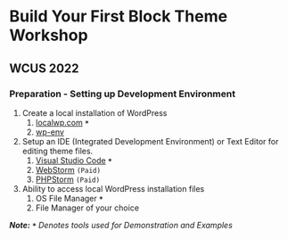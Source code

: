 # Build Your First Block Theme Workshop
## WCUS 2022

### Preparation - Setting up Development Environment

1. Create a local installation of WordPress
   1. [localwp.com](https://localwp.com) __`*`__
   2. [wp-env](https://developer.wordpress.org/block-editor/reference-guides/packages/packages-env/)
2. Setup an IDE (Integrated Development Environment) or Text Editor for editing theme files.
   1. [Visual Studio Code](https://code.visualstudio.com/) __`*`__
   2. [WebStorm](https://www.jetbrains.com/webstorm/) `(Paid)`
   3. [PHPStorm](https://www.jetbrains.com/phpstorm/) `(Paid)`
3. Ability to access local WordPress installation files
   1. OS File Manager __`*`__
   2. File Manager of your choice

___Note:__ __`*`__ Denotes tools used for Demonstration and Examples_
